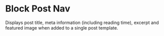 # Block Post Nav

Displays post title, meta information (including reading time), excerpt and featured image when added to a single post template.
